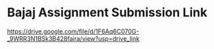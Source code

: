 # Bajaj Assignment Submission Link
https://drive.google.com/file/d/1F6Aq6C070G-_9WRR3N1BSk3B428faira/view?usp=drive_link
